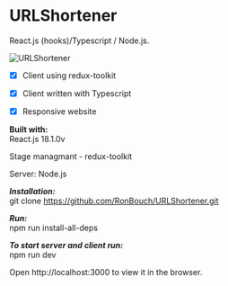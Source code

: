 # URLShortener
React.js (hooks)/Typescript / Node.js.


![URLShortener](https://user-images.githubusercontent.com/44566416/173323427-b61909f4-a320-4b9d-8f17-ce407aa5e33f.gif)


- [x]  Client using redux-toolkit
- [x]  Client written with Typescript
- [x]  Responsive website


__Built with:__  <br />
  React.js 18.1.0v

  Stage managmant - redux-toolkit

  Server: Node.js

***Installation:***  <br />
  git clone https://github.com/RonBouch/URLShortener.git

***Run:***  <br />
  npm run install-all-deps     

***To start server and client run:***  <br />
  npm run dev

  Open http://localhost:3000 to view it in the browser.
